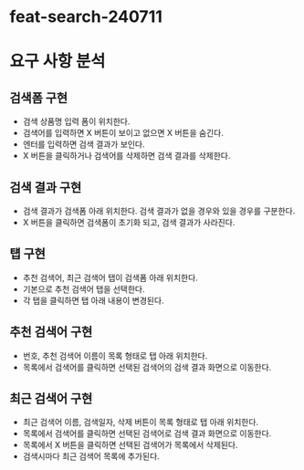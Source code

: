 # feat-search-240711

# 요구 사항 분석

## 검색폼 구현
- 검색 상품명 입력 폼이 위치한다.
- 검색어를 입력하면 X 버튼이 보이고 없으면 X 버튼을 숨긴다. 
- 엔터를 입력하면 검색 결과가 보인다.
- X 버튼을 클릭하거나 검색어를 삭제하면 검색 결과를 삭제한다.

## 검색 결과 구현
- 검색 결과가 검색폼 아래 위치한다. 검색 결과가 없을 경우와 있을 경우를 구분한다.
- X 버튼을 클릭하면 검색폼이 초기화 되고, 검색 결과가 사라진다.

## 턥 구현
- 추천 검색어, 최근 검색어 탭이 검색폼 아래 위치한다.
- 기본으로 추천 검색어 탭을 선택한다.
- 각 탭을 클릭하면 탭 아래 내용이 변경된다.

## 추천 검색어 구현
- 번호, 추천 검색어 이름이 목록 형태로 탭 아래 위치한다.
- 목록에서 검색어를 클릭하면 선택된 검색어의 검색 결과 화면으로 이동한다.

## 최근 검색어 구현
- 최근 검색어 이름, 검색일자, 삭제 버튼이 목록 형태로 탭 아래 위치한다.
- 목록에서 검색어를 클릭하면 선택된 검색어로 검색 결과 화면으로 이동한다.
- 목록에서 X 버튼을 클릭하면 선택된 검색어가 목록에서 삭제된다.
- 검색시마다 최근 검색어 목록에 추가된다.